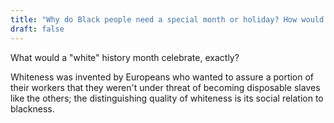 ```yaml
---
title: "Why do Black people need a special month or holiday? How would you all feel if there was a white history month, huh?"
draft: false
---
```


What would a "white" history month celebrate, exactly?  
  
Whiteness was invented by Europeans who wanted to assure a portion of their workers that they weren't under threat of becoming disposable slaves like the others; the distinguishing quality of whiteness is its social relation to blackness.

